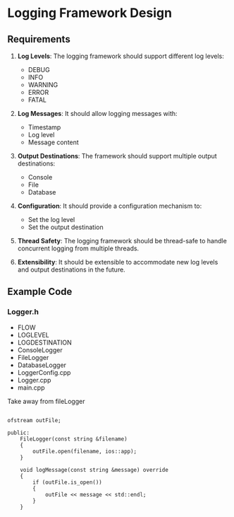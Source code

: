 # Logging Framework Design

## Requirements

1. **Log Levels**: The logging framework should support different log levels:
   - DEBUG
   - INFO
   - WARNING
   - ERROR
   - FATAL

2. **Log Messages**: It should allow logging messages with:
   - Timestamp
   - Log level
   - Message content

3. **Output Destinations**: The framework should support multiple output destinations:
   - Console
   - File
   - Database

4. **Configuration**: It should provide a configuration mechanism to:
   - Set the log level
   - Set the output destination

5. **Thread Safety**: The logging framework should be thread-safe to handle concurrent logging from multiple threads.

6. **Extensibility**: It should be extensible to accommodate new log levels and output destinations in the future.

## Example Code

### Logger.h

- FLOW
- LOGLEVEL
- LOGDESTINATION
- ConsoleLogger
- FileLogger
- DatabaseLogger
- LoggerConfig.cpp
- Logger.cpp
- main.cpp

Take away from fileLogger
```

ofstream outFile;

public:
    FileLogger(const string &filename)
    {
        outFile.open(filename, ios::app);
    }

    void logMessage(const string &message) override
    {
        if (outFile.is_open())
        {
            outFile << message << std::endl;
        }
    }
```